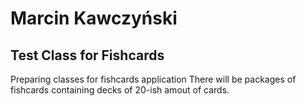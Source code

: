 # Marcin Kawczyński

## Test Class for Fishcards

Preparing classes for fishcards application
There will be packages of fishcards containing decks of 20-ish amout of cards.